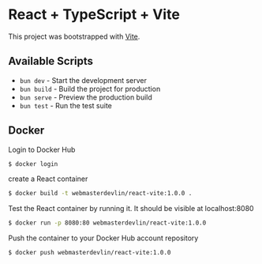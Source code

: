 # React + TypeScript + Vite

This project was bootstrapped with [Vite](https://vitejs.dev/).

## Available Scripts

- `bun dev` - Start the development server
- `bun build` - Build the project for production
- `bun serve` - Preview the production build
- `bun test` - Run the test suite

## Docker

Login to Docker Hub

```zsh
$ docker login
```

create a React container

```zsh
$ docker build -t webmasterdevlin/react-vite:1.0.0 .
```

Test the React container by running it. It should be visible at localhost:8080

```zsh
$ docker run -p 8080:80 webmasterdevlin/react-vite:1.0.0
```

Push the container to your Docker Hub account repository

```zsh
$ docker push webmasterdevlin/react-vite:1.0.0
```
